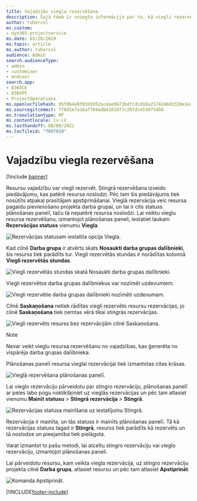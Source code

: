```yaml
---
title: Vajadzību viegla rezervēšana
description: Šajā tēmā ir sniegta informācija par to, kā viegli rezervēt vajadzības.
author: ruhercul
ms.custom:
- dyn365-projectservice
ms.date: 03/28/2019
ms.topic: article
ms.author: ruhercul
audience: Admin
search.audienceType:
- admin
- customizer
- enduser
search.app:
- D365CE
- D365PS
- ProjectOperations
ms.openlocfilehash: 95f064e0f83d2052ac4ae9673b4fcdcd16a2574246d3320e1ed3798cd6ff062b
ms.sourcegitcommit: 7f8d1e7a16af769adb43d1877c28fdce53975db8
ms.translationtype: MT
ms.contentlocale: lv-LV
ms.lasthandoff: 08/06/2021
ms.locfileid: "7007020"
---
```

# <a name="soft-book-requirements"></a>Vajadzību viegla rezervēšana

[!include [banner](../includes/psa-now-project-operations.md)]

Resursu vajadzību var viegli rezervēt. Stingrā rezervēšana izveido piedāvājumu, kas patērē resursa noslodzi. Pēc tam šis piedāvājums tiek nosūtīts atpakaļ prasītājam apstiprināšanai. Vieglā rezervācija veic resursa pagaidu pievienošanu projekta darba grupai, un tai ir cits statuss plānošanas panelī, taču tā nepatērē resursa noslodzi. Lai veiktu vieglu resursa rezervēšanu, izmantojot plānošanas paneli, iestatiet laukam **Rezervācijas statuss** vienumu **Viegla**.

![Rezervācijas statusam iestatīta opcija Viegla.](media/Resource-Management-image77.png)

Kad cilnē **Darba grupa** ir atvērts skats **Nosaukti darba grupas dalībnieki**, šis resurss tiek parādīts tur. Viegli rezervētās stundas ir norādītas kolonnā **Viegli rezervētās stundas**.

![Viegli rezervētās stundas skatā Nosaukti darba grupas dalībnieki.](media/Resource-Management-image78.png)

Viegli rezervētos darba grupas dalībniekus var nozīmēt uzdevumiem.

![Viegli rezervētie darba grupas dalībnieki nozīmēti uzdevumam.](media/Resource-Management-image79.png)

Cilnē **Saskaņošana** netiek rādītas viegli rezervēto resursu rezervācijas, jo cilnē **Saskaņošana** tiek ņemtas vērā tikai stingrās rezervācijas.

![Viegli rezervēts resurss bez rezervācijām cilnē Saskaņošana.](media/Resource-Management-image80.png)

> [!NOTE]
> Nevar veikt vieglu resursa rezervēšanu no vajadzības, kas ģenerēta no vispārēja darba grupas dalībnieka.

Plānošanas panelī resursa vieglai rezervācijai tiek izmantotas citas krāsas.

![Vieglā rezervēšana plānošanas panelī.](media/Resource-Management-image81.png)

Lai vieglo rezervāciju pārveidotu par stingro rezervāciju, plānošanas panelī ar peles labo pogu noklikšķiniet uz vieglās rezervācijas un pēc tam atlasiet vienumu **Mainīt statusu** \> **Stingrā rezervācija** \> **Stingrā**.

![Rezervācijas statusa mainīšana uz iestatījumu Stingrā.](media/Resource-Management-image82.png)

Rezervācija ir mainīta, un tās statuss ir mainīts plānošanas panelī. Tā kā rezervācijas statuss tagad ir **Stingrā**, resurss tiek parādīts kā rezervēts un tā noslodze un pieejamība tiek pielāgota.

Varat izmantot to pašu metodi, lai atceltu stingro rezervāciju vai vieglo rezervāciju, izmantojot plānošanas paneli.

Lai pārveidotu resursu, kam veikta viegla rezervācija, uz stingro rezervāciju projekta cilnē **Darba grupa**, atlasiet resursu un pēc tam atlasiet **Apstiprināt**.

![Komanda Apstiprināt.](media/Resource-Management-image83.png)


[!INCLUDE[footer-include](../includes/footer-banner.md)]